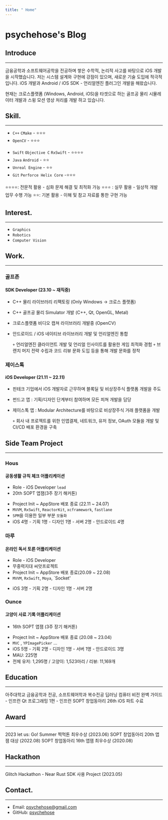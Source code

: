 ```yaml
---
title: " Home"
---
```


# psychehose's Blog

## Introduce
---
 
 금융공학과 소프트웨어공학을 전공하며 쌓은 수학적, 논리적 사고를 바탕으로 iOS 개발을 시작했습니다.  저는 시스템 설계와 구현에 강점이 있으며, 새로운 기술 도입에 적극적입니다.  iOS 개발과 Android / iOS SDK - 언리얼엔진 플러그인 개발을 해왔습니다.

 현재는 크로스플랫폼 (Windows, Android, iOS)을 타겟으로 하는 골프공 물리 시뮬레이터 개발과 스윙 모션 영상 처리를 개발 하고 있습니다.

## Skill.
---
* `C++` `CMake` - ⭐⭐⭐
* `OpenCV` - ⭐⭐⭐
- `Swift` `Objective C` `RxSwift` - ⭐⭐⭐⭐
- `Java` `Android` - ⭐⭐
- `Unreal Engine` - ⭐⭐
- `Git` `Perforce Helix Core` -⭐⭐⭐

⭐⭐⭐⭐: 전문적 활용 - 심화 문제 해결 및 최적화 가능 
⭐⭐⭐ : 실무 활용 - 일상적 개발 업무 수행 가능
⭐⭐: 기본 활용 - 이해 및 참고 자료를 통한 구현 가능
## Interest.
---
* `Graphics`
* `Robotics`
* `Computer Vision`
  
## Work.
---
### 골프존
#### SDK Developer (23.10 ~ 재직중)

* C++ 물리 라이브러리 리팩토링 (Only Windows -> 크로스 플랫폼)
* C++ 골프공 물리 Simulator 개발 (C++, Qt, OpenGL, Metal)  
* 크로스플랫폼 비디오 캡쳐 라이브러리 개발중 (OpenCV)
* 안드로이드 / iOS 네이티브 라이브러리 개발 및 언리얼엔진 통합

	`+` 언리얼엔진 클라이언트 개발 및 언리얼 인사이트를 활용한 게임 최적화 경험
	`+` 브랜치 머지 전략 수립과 코드 리뷰 문화 도입 등을 통해 개발 문화를 정착



### 제이스톡
#### iOS Developer (21.11 ~ 22.11)

* 핀테크 기업에서 iOS 개발자로 근무하며 블록딜 및 비상장주식 플랫폼 개발을 주도  
* 펀드고 앱 : 기획/디자인 단계부터 참여하며 모든 피쳐 개발을 담당  
* 제이스톡 앱 : Modular Architecture를 바탕으로 비상장주식 거래 플랫폼을 개발 
  
	`+` 회사 내 프로젝트를 위한 인앱결제, 네트워크, 유저 정보, OAuth 모듈을 개발 및  CI/CD 배포 환경을 구축

## Side Team Project
---
### Hous
#### 공동생활 규칙 체크 어플리케이션
* Role - iOS Developer `lead`
* 20th SOPT 앱잼(3주 장기 해커톤)
- Project Init ~ AppStore 배포 종료 (22.11 ~ 24.07)
- `MVVM`, `RxSwift`, `ReactorKit`, `xcframework`, `fastlane`
- `SPM`을 이용한 일부 부분 `모듈화`
- iOS 4명 - 기획 1명 - 디자인 1명 - 서버 2명 - 안드로이드 4명

### 마루
#### 온라인 독서 토론 어플리케이션
* Role - iOS Developer
* 무중력지대 씨앗프로젝트
* Project Init ~ AppStore 배포 종료(20.09 ~ 22.08)
* `MVVM`, `RxSwift`, `Moya`, `Socket'
- iOS 3명 - 기획 2명 - 디자인 1명 - 서버 2명

### Ounce
#### 고양이 사료 기록 어플리케이션
* 16th SOPT 앱잼 (3주 장기 해커톤)
- Project Init ~ AppStore 배포 종료 (20.08 ~ 23.04)
- `MVC` , `YPImagePicker` …
- iOS 5명 - 기획 2명 - 디자인 1명 - 서버 1명 - 안드로이드 3명
- MAU: 225명
- 전체 유저: 1,295명 / 고양이: 1,523마리 / 리뷰: 11,169개


## Education
---
아주대학교 금융공학과 전공, 소프트웨어학과 복수전공
딥러닝 컴퓨터 비전 완벽 가이드 - 인프런
Qt 프로그래밍 1편 - 인프런
SOPT 창업동아리 26th iOS 파트 수료

## Award
---
2023 let us: Go! Summer 찍먹톤 최우수상 (2023.06)
SOPT 창업동아리 20th 앱잼 대상 (2022.08)
SOPT 창업동아리 16th 앱잼 최우수상 (2020.08)

## Hackathon
---
Glitch Hackathon - Near Rust SDK 사용 Project (2023.05)

## Contact.
---
- Email: psychehose@gmail.com
- GitHub: [psychehose](https://github.com/psychehose)